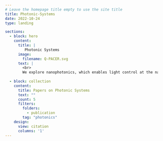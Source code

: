 ```yaml
---
# Leave the homepage title empty to use the site title
title: Photonic-Systems
date: 2022-10-24
type: landing

sections:
  - block: hero
    content:
      title: |
         Photonic Systems
      image:
        filename: Q-PACER.svg
      text: |
        <br>
        We explore nanophotonics, which enables light control at the nanoscale for compact, energy-efficient devices. Surface plasmon resonances in metals can concentrate light into subwavelength volumes-critical for ultra-sensitive biosensing and nanoscale light-matter interaction. Metasurfaces is a planar nanostructured material that precisely control the phase, amplitude, and polarization of light. Our research focuses on designing, fabricating, and characterizing these advanced photonic platforms using cutting-edge nanofabrication and simulation tools. 
        
  - block: collection
    content:
      title: Papers on Photonic Systems
      text: ""
      count: 5
      filters:
        folders:
          - publication
        tag: "photonics"
    design:
      view: citation
      columns: '1'
---
```

